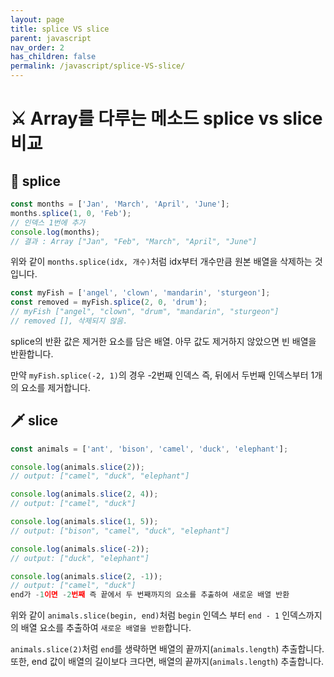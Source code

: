 ```yaml
---
layout: page
title: splice VS slice
parent: javascript
nav_order: 2
has_children: false
permalink: /javascript/splice-VS-slice/
---
```


# ⚔️ Array를 다루는 메소드 splice vs slice 비교

## 🔪 splice
``` javascript
const months = ['Jan', 'March', 'April', 'June'];
months.splice(1, 0, 'Feb');
// 인덱스 1번에 추가
console.log(months);
// 결과 : Array ["Jan", "Feb", "March", "April", "June"]
```
위와 같이 `months.splice(idx, 개수)`처럼 idx부터 개수만큼 원본 배열을 삭제하는 것입니다.

``` javascript
const myFish = ['angel', 'clown', 'mandarin', 'sturgeon'];
const removed = myFish.splice(2, 0, 'drum');
// myFish ["angel", "clown", "drum", "mandarin", "sturgeon"]
// removed [], 삭제되지 않음.
```

splice의 반환 값은 제거한 요소를 담은 배열. 아무 값도 제거하지 않았으면 빈 배열을 반환합니다.

만약 `myFish.splice(-2, 1)`의 경우 -2번째 인덱스 즉, 뒤에서 두번째 인덱스부터 1개의 요소를 제거합니다.

## 🗡 slice
``` javascript
const animals = ['ant', 'bison', 'camel', 'duck', 'elephant'];

console.log(animals.slice(2));
// output: ["camel", "duck", "elephant"]

console.log(animals.slice(2, 4));
// output: ["camel", "duck"]

console.log(animals.slice(1, 5));
// output: ["bison", "camel", "duck", "elephant"]

console.log(animals.slice(-2));
// output: ["duck", "elephant"]

console.log(animals.slice(2, -1));
// output: ["camel", "duck"]
end가 -1이면 -2번째 즉 끝에서 두 번째까지의 요소를 추출하여 새로운 배열 반환
```
위와 같이 `animals.slice(begin, end)`처럼 `begin` 인덱스 부터 `end - 1` 인덱스까지의 배열 요소를 추출하여 `새로운 배열을 반환`합니다.

`animals.slice(2)`처럼 `end`를 생략하면 배열의 끝까지(`animals.length`) 추출합니다.
또한, end 값이 배열의 길이보다 크다면, 배열의 끝까지(`animals.length`) 추출합니다.